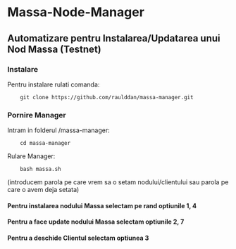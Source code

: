 # Massa-Node-Manager
## Automatizare pentru Instalarea/Updatarea unui Nod Massa (Testnet)

### Instalare

Pentru instalare rulati comanda:
        
        git clone https://github.com/raulddan/massa-manager.git

### Pornire Manager

Intram in folderul /massa-manager:
        
        cd massa-manager
    
Rulare Manager:
        
        bash massa.sh 
(introducem parola pe care vrem sa o setam nodului/clientului sau parola pe care o avem deja setata)

#### Pentru instalarea nodului Massa selectam pe rand optiunile 1, 4

#### Pentru a face update nodului Massa selectam optiunile 2, 7

#### Pentru a deschide Clientul selectam optiunea 3
    
